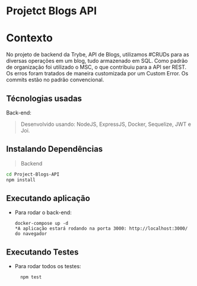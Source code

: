 # Projetct Blogs API
# Contexto
No projeto de backend da Trybe, API de Blogs, utilizamos #CRUDs para as diversas operações em um blog, tudo armazenado em SQL. Como padrão de organização foi utilizado o MSC, o que contribuiu para a API ser REST. Os erros foram tratados de maneira customizada por um Custom Error. Os commits estão no padrão convencional.

## Técnologias usadas
Back-end:
> Desenvolvido usando: NodeJS, ExpressJS, Docker, Sequelize, JWT e Joi.
## Instalando Dependências
> Backend
```bash
cd Project-Blogs-API
npm install
``` 
## Executando aplicação
* Para rodar o back-end:
  ```
  docker-compose up -d
  *A aplicação estará rodando na porta 3000: http://localhost:3000/ do navegador
  ```
## Executando Testes
* Para rodar todos os testes:
  ```
    npm test
  ```
